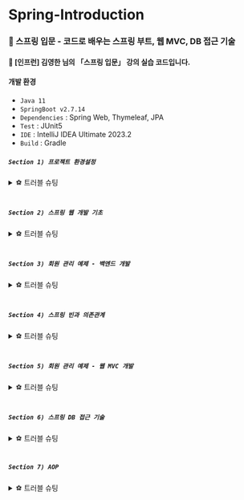 # Spring-Introduction
### 🍃 스프링 입문 - 코드로 배우는 스프링 부트, 웹 MVC, DB 접근 기술
#### 📣 [인프런] 김영한 님의 「스프링 입문」 강의 실습 코드입니다.

#### 개발 환경
* `Java 11`
* `SpringBoot v2.7.14`
* `Dependencies` : Spring Web, Thymeleaf, JPA
* `Test` : JUnit5
* `IDE` : IntelliJ IDEA Ultimate 2023.2
* `Build` : Gradle

##### `Section 1) 프로젝트 환경설정`
<details>
  
  <summary>⚽️ 트러블 슈팅</summary>

</details>
<br>

##### `Section 2) 스프링 웹 개발 기초`
<details>
  
  <summary>⚽️ 트러블 슈팅</summary>

</details>
<br>

##### `Section 3) 회원 관리 예제 - 백엔드 개발`
<details>
  
  <summary>⚽️ 트러블 슈팅</summary>

</details>
<br>

##### `Section 4) 스프링 빈과 의존관계`
<details>
  
  <summary>⚽️ 트러블 슈팅</summary>

</details>
<br>

##### `Section 5) 회원 관리 예제 - 웹 MVC 개발`
<details>
  
  <summary>⚽️ 트러블 슈팅</summary>

</details>
<br>

##### `Section 6) 스프링 DB 접근 기술`
<details>
  
  <summary>⚽️ 트러블 슈팅</summary>

</details>
<br>

##### `Section 7) AOP`
<details>
  
  <summary>⚽️ 트러블 슈팅</summary>

</details>
<br>
